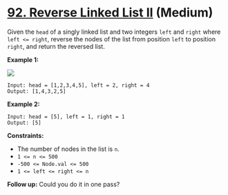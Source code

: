 # [92. Reverse Linked List II][link] (Medium)

[link]: https://leetcode.com/problems/reverse-linked-list-ii/

Given the `head` of a singly linked list and two integers `left` and `right` where `left <= right`,
reverse the nodes of the list from position `left` to position `right`, and return the reversed
list.

**Example 1:**

![](https://assets.leetcode.com/uploads/2021/02/19/rev2ex2.jpg)

```
Input: head = [1,2,3,4,5], left = 2, right = 4
Output: [1,4,3,2,5]
```

**Example 2:**

```
Input: head = [5], left = 1, right = 1
Output: [5]
```

**Constraints:**

- The number of nodes in the list is `n`.
- `1 <= n <= 500`
- `-500 <= Node.val <= 500`
- `1 <= left <= right <= n`

**Follow up:** Could you do it in one pass?
